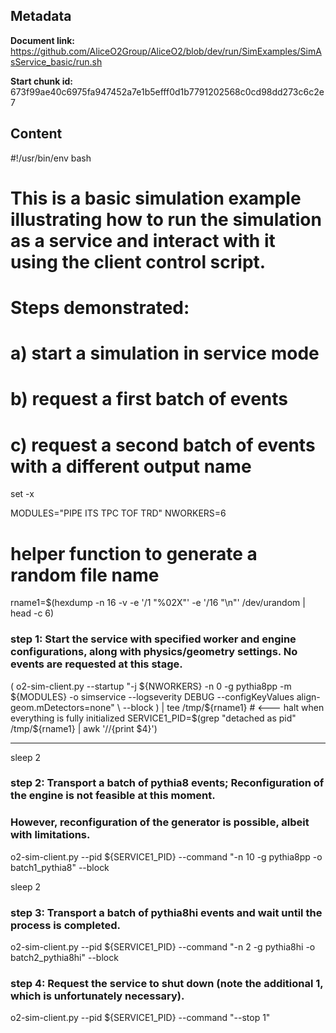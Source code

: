 ## Metadata

**Document link:** https://github.com/AliceO2Group/AliceO2/blob/dev/run/SimExamples/SimAsService_basic/run.sh

**Start chunk id:** 673f99ae40c6975fa947452a7e1b5efff0d1b7791202568c0cd98dd273c6c2e7

## Content

#!/usr/bin/env bash
#
# This is a basic simulation example illustrating how to run the simulation as a service and interact with it using the client control script.
#
# Steps demonstrated:
# a) start a simulation in service mode
# b) request a first batch of events
# c) request a second batch of events with a different output name


set -x

MODULES="PIPE ITS TPC TOF TRD"
NWORKERS=6

# helper function to generate a random file name
rname1=$(hexdump -n 16 -v -e '/1 "%02X"' -e '/16 "\n"' /dev/urandom | head -c 6)

### step 1: Start the service with specified worker and engine configurations, along with physics/geometry settings. No events are requested at this stage.

( o2-sim-client.py --startup "-j ${NWORKERS} -n 0 -g pythia8pp -m ${MODULES} -o simservice --logseverity DEBUG --configKeyValues align-geom.mDetectors=none"  \
                  --block ) | tee /tmp/${rname1}   # <--- halt when everything is fully initialized
SERVICE1_PID=$(grep "detached as pid" /tmp/${rname1} | awk '//{print $4}')

---

sleep 2
### step 2: Transport a batch of pythia8 events; Reconfiguration of the engine is not feasible at this moment.
###         However, reconfiguration of the generator is possible, albeit with limitations.
o2-sim-client.py --pid ${SERVICE1_PID} --command "-n 10 -g pythia8pp -o batch1_pythia8" --block

sleep 2

### step 3: Transport a batch of pythia8hi events and wait until the process is completed.
o2-sim-client.py --pid ${SERVICE1_PID} --command "-n 2 -g pythia8hi -o batch2_pythia8hi" --block


### step 4: Request the service to shut down (note the additional 1, which is unfortunately necessary).
o2-sim-client.py --pid ${SERVICE1_PID} --command "--stop 1"